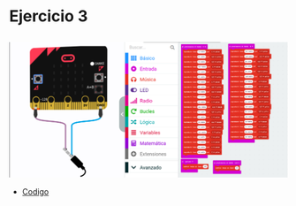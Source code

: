 # Ejercicio 3

## 



![actividad3](/imagenes/modulo2_actividad3.png)

- [Codigo](/archivos/microbit-Modulo2_Actividad3.hex)
